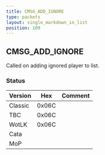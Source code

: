 ```yaml
---
title: CMSG_ADD_IGNORE
type: packets
layout: single_markdown_in_list
position: 109
---
```


## CMSG_ADD_IGNORE

Called on adding ignored player to list.

### Status

Version    | Hex        | Comment
---------- | ---------- | ----------
Classic    | 0x06C      | 
TBC        | 0x06C      | 
WotLK      | 0x06C      | 
Cata       |            |
MoP        |            |